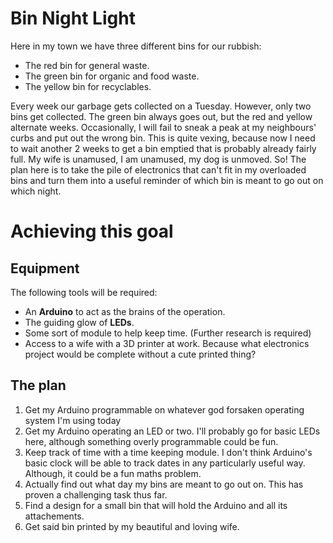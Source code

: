 # Bin Night Light

Here in my town we have three different bins for our rubbish:

- The red bin for general waste.
- The green bin for organic and food waste.
- The yellow bin for recyclables.

Every week our garbage gets collected on a Tuesday. However, only two bins get collected. The green bin always goes out, but the red and yellow alternate weeks. Occasionally, I will fail to sneak a peak at my neighbours' curbs and put out the wrong bin. This is quite vexing, because now I need to wait another 2 weeks to get a bin emptied that is probably already fairly full. My wife is unamused, I am unamused, my dog is unmoved. So! The plan here is to take the pile of electronics that can't fit in my overloaded bins and turn them into a useful reminder of which bin is meant to go out on which night.

# Achieving this goal

## Equipment

The following tools will be required:
- An **Arduino** to act as the brains of the operation.
- The guiding glow of **LEDs**.
- Some sort of module to help keep time. (Further research is required)
- Access to a wife with a 3D printer at work. Because what electronics project would be complete without a cute printed thing?

## The plan

1. Get my Arduino programmable on whatever god forsaken operating system I'm using today
2. Get my Arduino operating an LED or two. I'll probably go for basic LEDs here, although something overly programmable could be fun.
3. Keep track of time with a time keeping module. I don't think Arduino's basic clock will be able to track dates in any particularly useful way. Although, it could be a fun maths problem.
4. Actually find out what day my bins are meant to go out on. This has proven a challenging task thus far.
5. Find a design for a small bin that will hold the Arduino and all its attachements.
6. Get said bin printed by my beautiful and loving wife.

